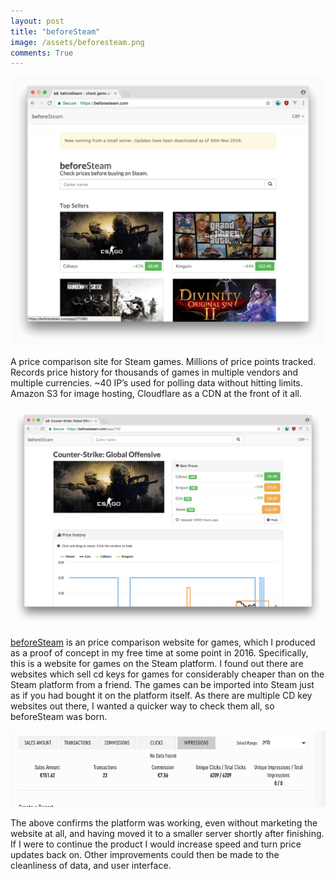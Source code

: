 ```yaml
---
layout: post
title: "beforeSteam"
image: /assets/beforesteam.png
comments: True
---
```

<p style="text-align: center">
	<img src="/assets/beforesteam.png">
</p>

A price comparison site for Steam games. Millions of price points tracked. Records price history for thousands of games in multiple vendors and multiple currencies. ~40 IP’s used for polling data without hitting limits. Amazon S3 for image hosting, Cloudflare as a CDN at the front of it all.

<p style="text-align: center">
	<img src="/assets/beforesteam2.png?">
</p>

<a href="https://beforesteam.com">beforeSteam</a> is an price comparison website for games, which I produced as a proof of concept in my free time at some point in 2016. Specifically, this is a website for games on the Steam platform. I found out there are websites which sell cd keys for games for considerably cheaper than on the Steam platform from a friend. The games can be imported into Steam just as if you had bought it on the platform itself. As there are multiple CD key websites out there, I wanted a quicker way to check them all, so beforeSteam was born.

<p style="text-align: center">
	<img src="/assets/earnings.png?">
</p>

The above confirms the platform was working, even without marketing the website at all, and having moved it to a smaller server shortly after finishing. If I were to continue the product I would increase speed and turn price updates back on. Other improvements could then be made to the cleanliness of data, and user interface.
